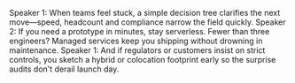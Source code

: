 Speaker 1: When teams feel stuck, a simple decision tree clarifies the next move—speed, headcount and compliance narrow the field quickly.
Speaker 2: If you need a prototype in minutes, stay serverless. Fewer than three engineers? Managed services keep you shipping without drowning in maintenance.
Speaker 1: And if regulators or customers insist on strict controls, you sketch a hybrid or colocation footprint early so the surprise audits don't derail launch day.

